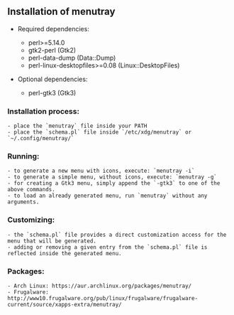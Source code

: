 ## Installation of menutray

* Required dependencies:

    - perl>=5.14.0
    - gtk2-perl (Gtk2)
    - perl-data-dump (Data::Dump)
    - perl-linux-desktopfiles>=0.08 (Linux::DesktopFiles)

* Optional dependencies:
    - perl-gtk3 (Gtk3)


### Installation process:

    - place the `menutray` file inside your PATH
    - place the `schema.pl` file inside `/etc/xdg/menutray` or `~/.config/menutray/`

### Running:

    - to generate a new menu with icons, execute: `menutray -i`
    - to generate a simple menu, without icons, execute: `menutray -g`
    - for creating a Gtk3 menu, simply append the `-gtk3` to one of the above commands.
    - to load an already generated menu, run `menutray` without any arguments.


### Customizing:

    - the `schema.pl` file provides a direct customization access for the menu that will be generated.
    - adding or removing a given entry from the `schema.pl` file is reflected inside the generated menu.

### Packages:

    - Arch Linux: https://aur.archlinux.org/packages/menutray/
    - Frugalware: http://www10.frugalware.org/pub/linux/frugalware/frugalware-current/source/xapps-extra/menutray/
